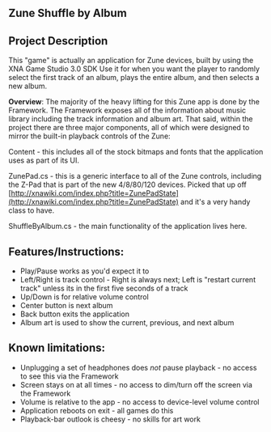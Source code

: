 ## Zune Shuffle by Album

## Project Description
This "game" is actually an application for Zune devices, built by using the XNA Game Studio 3.0 SDK  Use it for when you want the player to randomly select the first track of an album, plays the entire album, and then selects a new album.

**Overview**: The majority of the heavy lifting for this Zune app is done by the Framework.  The Framework exposes all of the information about music library including the track information and album art.  That said, within the project there are three major components, all of which were designed to mirror the built-in playback controls of the Zune:

Content - this includes all of the stock bitmaps and fonts that the application uses as part of its UI.  

ZunePad.cs - this is a generic interface to all of the Zune controls, including the Z-Pad that is part of the new 4/8/80/120 devices.  Picked that up off [http://xnawiki.com/index.php?title=ZunePadState](http://xnawiki.com/index.php?title=ZunePadState) and it's a very handy class to have.

ShuffleByAlbum.cs - the main functionality of the application lives here.

## Features/Instructions:
* Play/Pause works as you'd expect it to
* Left/Right is track control - Right is always next; Left is "restart current track" unless its in the first five seconds of a track
* Up/Down is for relative volume control
* Center button is next album
* Back button exits the application
* Album art is used to show the current, previous, and next album

## Known limitations:
* Unplugging a set of headphones does <i>not</i> pause playback - no access to see this via the Framework
* Screen stays on at all times - no access to dim/turn off the screen via the Framework
* Volume is relative to the app - no access to device-level volume control
* Application reboots on exit - all games do this
* Playback-bar outlook is cheesy - no skills for art work
